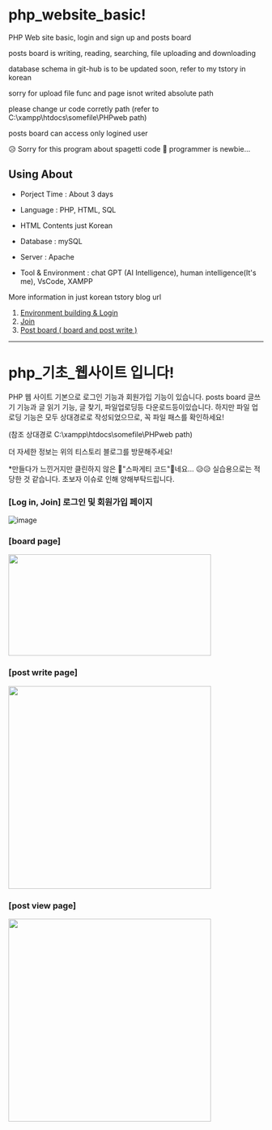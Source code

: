 # php_website_basic!
PHP Web site basic, login and sign up and posts board 

posts board is writing, reading, searching, file uploading and downloading 

database schema in git-hub is to be updated soon, refer to my tstory in korean

sorry for upload file func and page isnot writed absolute path

please change ur code corretly path (refer to C:\xampp\htdocs\somefile\PHPweb path)

posts board can access only logined user

&#128549; Sorry for this program about spagetti code &#127837;
programmer is newbie... 


## Using About
* Porject Time : About 3 days

* Language : PHP, HTML, SQL

* HTML Contents just Korean

* Database : mySQL

* Server : Apache

* Tool & Environment : chat GPT (AI Intelligence),  human intelligence(It's me), VsCode, XAMPP

More information in just korean tstory blog url
1. [Environment building & Login](https://silver-liq9118.tistory.com/entry/Project-%ED%95%9C%EA%B1%B8%EC%9D%8C%EB%B6%80%ED%84%B0-%EB%8B%A4%EC%8B%9C-%EC%8B%9C%EC%9E%91%ED%95%98%EA%B8%B0-%EC%82%AC%EC%9A%A9%EC%9E%90-%EC%82%AC%EC%9D%B4%ED%8A%B8-%EA%B5%AC%EC%B6%95-PHP-1-%ED%99%98%EA%B2%BD-%EA%B5%AC%EC%B6%95-%EB%B6%80%ED%84%B0-%EB%A1%9C%EA%B7%B8%EC%9D%B8%EA%B9%8C%EC%A7%80)
2. [Join](https://silver-liq9118.tistory.com/entry/Project-%EC%82%AC%EC%9A%A9%EC%9E%90-%EC%82%AC%EC%9D%B4%ED%8A%B8-%EA%B5%AC%EC%B6%95-PHP-2-%ED%9A%8C%EC%9B%90%EA%B0%80%EC%9E%85)
3. [Post board ( board and post write )](https://silver-liq9118.tistory.com/entry/Project-%EC%82%AC%EC%9A%A9%EC%9E%90-%EC%82%AC%EC%9D%B4%ED%8A%B8-%EA%B5%AC%EC%B6%95-PHP-3-%EA%B2%8C%EC%8B%9C%ED%8C%90-%EB%A9%94%EC%9D%B8-%ED%8E%98%EC%9D%B4%EC%A7%80-%EB%B0%8F-%EC%93%B0%EA%B8%B0)

--- 


# php_기초_웹사이트 입니다!

PHP 웹 사이트 기본으로 로그인 기능과 회원가입 기능이 있습니다.
posts board 글쓰기 기능과 글 읽기 기능, 글 찾기, 파일업로딩등 다운로드등이있습니다.
하지만 파일 업로딩 기능은 모두 상대경로로 작성되었으므로, 꼭 파일 패스를 확인하세요!

(참조 상대경로 C:\xampp\htdocs\somefile\PHPweb path)

더 자세한 정보는 위의 티스토리 블로그를 방문해주세요!

*만들다가 느낀거지만 클린하지 않은 &#127837;"스파게티 코드"&#127837;네요... &#128549;&#128549;
실습용으로는 적당한 것 같습니다.
초보자 이슈로 인해 양해부탁드립니다. 

### [Log in, Join] 로그인 및 회원가입 페이지 
![image](https://github.com/silver-liq9118/php_website_basic/assets/68416184/b1599500-3193-4a96-b77d-ef586051008a)

### [board page]
<image src="https://github.com/silver-liq9118/php_website_basic/assets/68416184/033f7567-509b-4b84-adf5-6ea7ae3fd3b3" width="400" height="200"/>

### [post write page]
<img src="https://github.com/silver-liq9118/php_website_basic/assets/68416184/ecc510a8-c6e1-4ac8-99ed-1b98e9bc1366.png"  width="400" height="400"/>


### [post view page]
<img src="https://github.com/silver-liq9118/php_website_basic/assets/68416184/22b5ce16-6e79-415f-91d0-5ebf9faea0d6.png"  width="400" height="400"/>










